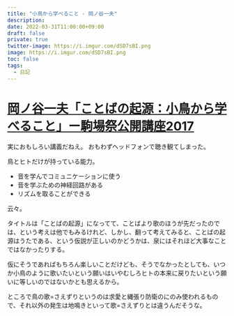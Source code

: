 ```yaml
---
title: "小鳥から学べること - 岡ノ谷一夫"
description: 
date: 2022-03-31T11:00:00+09:00
draft: false
private: true
twitter-image: https://i.imgur.com/dSD7sBI.png
image: https://i.imgur.com/dSD7sBI.png
toc: false
tags:
  - 日記
---
```


# [岡ノ谷一夫「ことばの起源：小鳥から学べること」ー駒場祭公開講座2017](https://www.youtube.com/watch?v=7GCwTXEUbKw)

実におもしろい講義だねえ。
おもわずヘッドフォンで聴き観てしまった。

鳥とヒトだけが持っている能力。

* 音を学んでコミュニケーションに使う
* 音を学ぶための神経回路がある
* リズムを取ることができる

云々。

タイトルは「ことばの起源」になってて、ことばより歌のほうが先だったのでは、という考えは他でもみるけれど、しかし、翻って考えてみると、ことばの起源はうたである、という仮説が正しいのかどうかは、泉にはそれほど大事なことではなかったりする。

仮にそうであればもちろん楽しいことだけども、そうでなかったとしても、いつか小鳥のように歌いたいという願いはいやむしろヒトの本来に戻りたいという願いに等しいのではないかとも思えるから。

ところで鳥の歌=さえずりというのは求愛と縄張り防衛のにのみ使われるもので、それ以外の発生は地鳴きといって歌=さえずりとは違うんだそうな。
